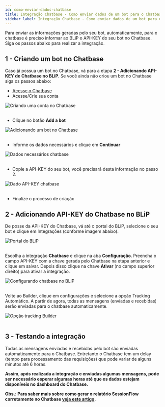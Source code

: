```yaml
---
id: como-enviar-dados-chatbase
title: Integração Chatbase - Como enviar dados de um bot para o Chatbase?
sidebar_label: Integração Chatbase - Como enviar dados de um bot para um Chatbase?
---
```


Para enviar as informações geradas pelo seu bot, automaticamente, para o chatbase é preciso informar ao BLiP o API-KEY do seu bot no Chatbase. Siga os passos abaixo para realizar a integração.

## 1 - Criando um bot no Chatbase

Caso já possua um bot no Chatbase, vá para a etapa **2 - Adicionando API-KEY do Chatbase no BLiP**.
Se você ainda não criou um bot no Chatbase siga os passos abaixo:

* [Acesse o Chatbase](https://chatbase.com/)
* Acesse/Crie sua conta

![Criando uma conta no Chatbase](/img/analytics/chatbase/chatbase-como-enviar-dados-chatbase-1.png)<br><br>

* Clique no botão **Add a bot**

![Adicionando um bot no Chatbase](/img/analytics/chatbase/chatbase-como-enviar-dados-chatbase-2.png)<br><br>

* Informe os dados necessários e clique em **Continuar**

![Dados necessários chatbase](/img/analytics/chatbase/chatbase-como-enviar-dados-chatbase-3.png)<br><br>

* Copie a API-KEY do seu bot, você precisará desta informação no passo 2.

![Dado API-KEY chatbase](/img/analytics/chatbase/chatbase-como-enviar-dados-chatbase-4.png)<br><br>

* Finalize o processo de criação

## 2 - Adicionando API-KEY do Chatbase no BLiP

De posse da API-KEY do Chatbase, vá até o portal do BLiP, selecione o seu bot e clique em Integrações (conforme imagem abaixo).

![Portal do BLiP](/img/analytics/chatbase/chatbase-como-enviar-dados-chatbase-5.png)<br><br>

Escolha a integração **Chatbase** e clique na aba **Configuração**. Preencha o campo API-KEY com a chave gerada pelo Chatbase na etapa anterior e clique em salvar. Depois disso clique na chave **Ativar** (no campo superior direito) para ativar a integração.

![Configurando chatbase no BLiP](/img/analytics/chatbase/chatbase-como-enviar-dados-chatbase-6.png)<br><br>

Volte ao Builder, clique em configurações e selecione a opção Tracking Automático. A partir de agora, todas as mensagens (enviadas e recebidas) serão enviadas para o chatbase automaticamente.

![Opção tracking Builder](/img/analytics/chatbase/chatbase-como-enviar-dados-chatbase-7.png)<br><br>

## 3 - Testando a integração

Todas as mensagens enviadas e recebidas pelo bot são enviadas automaticamente para o Chatbase. Entretanto o Chatbase tem um delay (tempo para processamento das requisições) que pode variar de alguns minutos até 6 horas.

**Assim, após realizada a integração e enviadas algumas mensagens, pode ser necessário esperar algumas horas até que os dados estejam disponíveis no dashboard do Chatbase.**

**Obs.: Para saber mais sobre como gerar o relatório SessionFlow corretamente no Chatbase [veja este artigo](https://help.blip.ai/hc/pt-br/articles/360018079712).**

